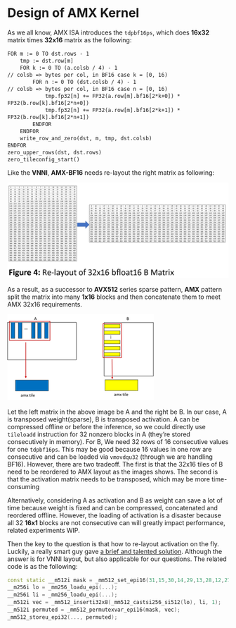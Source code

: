 # Design of AMX Kernel

As we all know, AMX ISA introduces the `tdpbf16ps`, which does **16x32** matrix times **32x16** matrix as the following:
```
FOR m := 0 TO dst.rows - 1
	tmp := dst.row[m]
	FOR k := 0 TO (a.colsb / 4) - 1                                                 // colsb => bytes per col, in BF16 case k = [0, 16)
		FOR n := 0 TO (dst.colsb / 4) - 1                                           // colsb => bytes per col, in BF16 case n = [0, 16)
			tmp.fp32[n] += FP32(a.row[m].bf16[2*k+0]) * FP32(b.row[k].bf16[2*n+0])
			tmp.fp32[n] += FP32(a.row[m].bf16[2*k+1]) * FP32(b.row[k].bf16[2*n+1])
		ENDFOR
	ENDFOR
	write_row_and_zero(dst, m, tmp, dst.colsb)
ENDFOR
zero_upper_rows(dst, dst.rows)
zero_tileconfig_start()
```
Like the **VNNI**, **AMX-BF16** needs re-layout the right matrix as following:


![image](../imgs/kernel_amx_bf16x16_relayout.png)


As a result, as a successor to **AVX512** series sparse pattern, **AMX** pattern split the matrix into many **1x16** blocks and then concatenate them to meet AMX 32x16 requirements.


![image](../imgs/kernel_amx_bf16x16_calc.png)

Let the left matrix in the above image be A and the right be B. In our case, A is transposed weight(sparse), B is transposed activation. A can be compressed offline or before the inference, so we could directly use `tileloadd` instruction for 32 nonzero blocks in A (they’re stored consecutively in memory). For B, We need 32 rows of 16 consecutive values for one `tdpbf16ps`. This may be good because 16 values in one row are consecutive and can be loaded via `vmovdqu32` (through we are handling BF16). However, there are two tradeoff. The first is that the 32x16 tiles of B need to be reordered to AMX layout as the images shows. The second is that the activation matrix needs to be transposed, which may be more time-consuming

Alternatively, considering A as activation and B as weight can save a lot of time because weight is fixed and can be compressed, concatenated and reordered offline. However, the loading of activation is a disaster because all 32 **16x1** blocks are not consecutive can will greatly impact performance, related experiments WIP.

Then the key to the question is that how to re-layout activation on the fly. Luckily, a really smart guy gave [a brief and talented solution](https://stackoverflow.com/questions/64409634/4-way-bytewise-interleave-4x-16-byte-vectors-from-memory-with-avx512). Although the answer is for VNNI layout, but also applicable for our questions. The related code is as the following:

```cpp
const static __m512i mask = _mm512_set_epi16(31,15,30,14,29,13,28,12,27,11,26,10,25,9,24,8,23,7,22,6,21,5,20,4,19,3,18,2,17,1,16,0);
__m256i lo = _mm256_loadu_epi(...);
__m256i li = _mm256_loadu_epi(...);
__m512i vec = _mm512_inserti32x8(_mm512_castsi256_si512(lo), li, 1);
__m512i permuted = _mm512_permutexvar_epi16(mask, vec);
_mm512_storeu_epi32(..., permuted);
```

